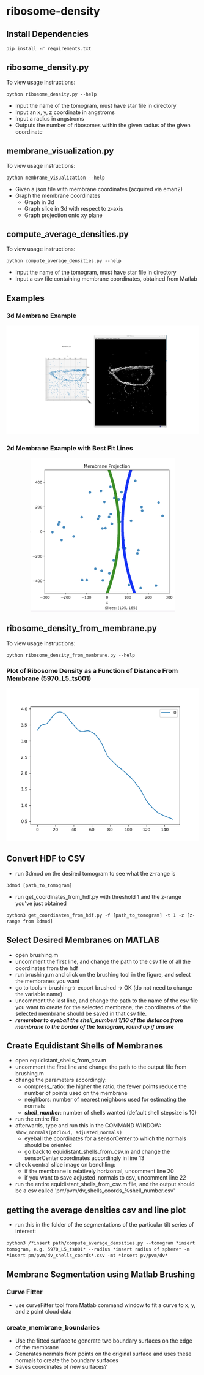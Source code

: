 # ribosome-density
## Install Dependencies
```
pip install -r requirements.txt
```
## ribosome_density.py
To view usage instructions:
```
python ribosome_density.py --help
```
* Input the name of the tomogram, must have star file in directory
* Input an x, y, z coordinate in angstroms
* Input a radius in angstroms
* Outputs the number of ribosomes within the given radius of the given coordinate

## membrane_visualization.py
To view usage instructions:
```
python membrane_visualization --help
```
* Given a json file with membrane coordinates (acquired via eman2)
* Graph the membrane coordinates
  * Graph in 3d
  * Graph slice in 3d with respect to z-axis
  * Graph projection onto xy plane
  
## compute_average_densities.py
To view usage instructions:
```
python compute_average_densities.py --help
```
* Input the name of the tomogram, must have star file in directory
* Input a csv file containing membrane coordinates, obtained from Matlab

## Examples
### 3d Membrane Example
![3d Membrane Example](https://github.com/emersonli20/ribosome-density/blob/master/3d_membrane.png)

### 2d Membrane Example with Best Fit Lines
<p align="center">
 <img src="https://github.com/emersonli20/ribosome-density/blob/master/2d_membrane_best_fit_lines.png" alt="2d Membrane Example with Best Fit Lines" height=400 class="center">
</p>

## ribosome_density_from_membrane.py
To view usage instructions:
```
python ribosome_density_from_membrane.py --help
```
### Plot of Ribosome Density as a Function of Distance From Membrane (5970_L5_ts001)
<p align="center">
 <img src="https://github.com/emersonli20/ribosome-density/blob/master/5970_L5_ts001_densities_plot.png" alt="Ribosome density plot of 5970_L5_ts001" height=400 class="center">
</p>

## Convert HDF to CSV

* run 3dmod on the desired tomogram to see what the z-range is
```
3dmod [path_to_tomogram]
```
* run get_coordinates_from_hdf.py with threshold 1 and the z-range you've just obtained
```
python3 get_coordinates_from_hdf.py -f [path_to_tomogram] -t 1 -z [z-range from 3dmod]
```

## Select Desired Membranes on MATLAB

* open brushing.m
* uncomment the first line, and change the path to the csv file of all the coordinates from the hdf
* run brushing.m and click on the brushing tool in the figure, and select the membranes you want
* go to tools-> brushing-> export brushed -> OK (do not need to change the variable name)
* uncomment the last line, and change the path to the name of the csv file you want to create for the selected membrane; the coordinates of the selected membrane should be saved in that csv file.
* ***remember to eyeball the shell_number! 1/10 of the distance from membrane to the border of the tomogram, round up if unsure***

## Create Equidistant Shells of Membranes
* open equidistant_shells_from_csv.m
* uncomment the first line and change the path to the output file from brushing.m
* change the parameters accordingly: 
     - compress_ratio: the higher the ratio, the fewer points reduce the number of points used on the membrane
     - neighbors: number of nearest neighbors used for estimating the normals
     - ***shell_number***: number of shells wanted (default shell stepsize is 10)
* run the entire file
* afterwards, type and run this in the COMMAND WINDOW:
```show_normals(ptcloud, adjusted_normals) ```
     - eyeball the coordinates for a sensorCenter to which the normals should be oriented
     - go back to equidistant_shells_from_csv.m and change the sensorCenter coordinates accordingly in line 13
* check central slice image on benchling:
     - if the membrane is relatively horizontal, uncomment line 20
     - if you want to save adjusted_normals to csv, uncomment line 22
* run the entire equidistant_shells_from_csv.m file, and the output should be a csv called 'pm/pvm/dv_shells_coords_%shell_number.csv'

## getting the average densities csv and line plot
* run this in the folder of the segmentations of the particular tilt series of interest:
```
python3 /*insert path/compute_average_densities.py --tomogram *insert tomogram, e.g. 5970_L5_ts001* --radius *insert radius of sphere* -m *insert pm/pvm/dv_shells_coords*.csv -mt *insert pv/pvm/dv*
```
## Membrane Segmentation using Matlab Brushing
### Curve Fitter
* use curveFitter tool from Matlab command window to fit a curve to x, y, and z point cloud data
### create_membrane_boundaries
* Use the fitted surface to generate two boundary surfaces on the edge of the membrane
* Generates normals from points on the original surface and uses these normals to create the boundary surfaces
* Saves coordinates of new surfaces?
